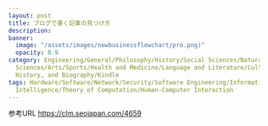 ```yaml
---
layout: post
title: ブログで書く記事の見つけ方
description:
banner:
  image: "/assets/images/newbusinessflowchart/pro.png)"
  opacity: 0.9
category: Engineering/General/Philosophy/History/Social Sciences/Natural Sciences/Applied
  Sciences/Arts/Sports/Health and Medicine/Language and Literature/Culture and Education/Geography,
  History, and Biography/Kindle
tags: Hardware/Software/Network/Security/Software Engineering/Information Systems/Artificial
  Intelligence/Theory of Computation/Human-Computer Interaction
---
```


参考URL
https://clm.seojapan.com/4659